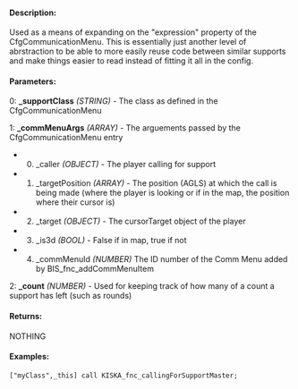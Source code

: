 #### Description:
Used as a means of expanding on the "expression" property of the CfgCommunicationMenu. This is essentially just another level of abrstraction to be able to more easily reuse code between similar supports and make things easier to read instead of fitting it all in the config.

#### Parameters:
0: **_supportClass** *(STRING)* - The class as defined in the CfgCommunicationMenu

1: **_commMenuArgs** *(ARRAY)* - The arguements passed by the CfgCommunicationMenu entry- 0. _caller *(OBJECT)* - The player calling for support- 1. _targetPosition *(ARRAY)* - The position (AGLS) at which the call is being made
    (where the player is looking or if in the map, the position where their cursor is)- 2. _target *(OBJECT)* - The cursorTarget object of the player- 3. _is3d *(BOOL)* - False if in map, true if not- 4. _commMenuId *(NUMBER)* The ID number of the Comm Menu added by BIS_fnc_addCommMenuItem

2: **_count** *(NUMBER)* - Used for keeping track of how many of a count a support has left (such as rounds)

#### Returns:
NOTHING

#### Examples:
```sqf
["myClass",_this] call KISKA_fnc_callingForSupportMaster;
```

